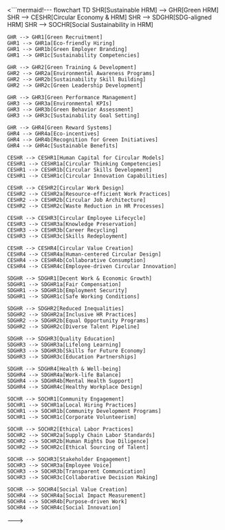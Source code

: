 <```mermaid!---
flowchart TD
    SHR[Sustainable HRM] --> GHR[Green HRM]
    SHR --> CESHR[Circular Economy & HRM]
    SHR --> SDGHR[SDG-aligned HRM]
    SHR --> SOCHR[Social Sustainability in HRM]
    
    GHR --> GHR1[Green Recruitment]
    GHR1 --> GHR1a[Eco-friendly Hiring]
    GHR1 --> GHR1b[Green Employer Branding]
    GHR1 --> GHR1c[Sustainability Competencies]
    
    GHR --> GHR2[Green Training & Development]
    GHR2 --> GHR2a[Environmental Awareness Programs]
    GHR2 --> GHR2b[Sustainability Skill Building]
    GHR2 --> GHR2c[Green Leadership Development]
    
    GHR --> GHR3[Green Performance Management]
    GHR3 --> GHR3a[Environmental KPIs]
    GHR3 --> GHR3b[Green Behavior Assessment]
    GHR3 --> GHR3c[Sustainability Goal Setting]
    
    GHR --> GHR4[Green Reward Systems]
    GHR4 --> GHR4a[Eco-incentives]
    GHR4 --> GHR4b[Recognition for Green Initiatives]
    GHR4 --> GHR4c[Sustainable Benefits]
    
    CESHR --> CESHR1[Human Capital for Circular Models]
    CESHR1 --> CESHR1a[Circular Thinking Competencies]
    CESHR1 --> CESHR1b[Circular Skills Development]
    CESHR1 --> CESHR1c[Circular Innovation Capabilities]
    
    CESHR --> CESHR2[Circular Work Design]
    CESHR2 --> CESHR2a[Resource-efficient Work Practices]
    CESHR2 --> CESHR2b[Circular Job Architecture]
    CESHR2 --> CESHR2c[Waste Reduction in HR Processes]
    
    CESHR --> CESHR3[Circular Employee Lifecycle]
    CESHR3 --> CESHR3a[Knowledge Preservation]
    CESHR3 --> CESHR3b[Career Recycling]
    CESHR3 --> CESHR3c[Skills Redeployment]
    
    CESHR --> CESHR4[Circular Value Creation]
    CESHR4 --> CESHR4a[Human-centered Circular Design]
    CESHR4 --> CESHR4b[Collaborative Consumption]
    CESHR4 --> CESHR4c[Employee-driven Circular Innovation]
    
    SDGHR --> SDGHR1[Decent Work & Economic Growth]
    SDGHR1 --> SDGHR1a[Fair Compensation]
    SDGHR1 --> SDGHR1b[Employment Security]
    SDGHR1 --> SDGHR1c[Safe Working Conditions]
    
    SDGHR --> SDGHR2[Reduced Inequalities]
    SDGHR2 --> SDGHR2a[Inclusive HR Practices]
    SDGHR2 --> SDGHR2b[Equal Opportunity Programs]
    SDGHR2 --> SDGHR2c[Diverse Talent Pipeline]
    
    SDGHR --> SDGHR3[Quality Education]
    SDGHR3 --> SDGHR3a[Lifelong Learning]
    SDGHR3 --> SDGHR3b[Skills for Future Economy]
    SDGHR3 --> SDGHR3c[Education Partnerships]
    
    SDGHR --> SDGHR4[Health & Well-being]
    SDGHR4 --> SDGHR4a[Work-life Balance]
    SDGHR4 --> SDGHR4b[Mental Health Support]
    SDGHR4 --> SDGHR4c[Healthy Workplace Design]
    
    SOCHR --> SOCHR1[Community Engagement]
    SOCHR1 --> SOCHR1a[Local Hiring Practices]
    SOCHR1 --> SOCHR1b[Community Development Programs]
    SOCHR1 --> SOCHR1c[Corporate Volunteerism]
    
    SOCHR --> SOCHR2[Ethical Labor Practices]
    SOCHR2 --> SOCHR2a[Supply Chain Labor Standards]
    SOCHR2 --> SOCHR2b[Human Rights Due Diligence]
    SOCHR2 --> SOCHR2c[Ethical Sourcing of Talent]
    
    SOCHR --> SOCHR3[Stakeholder Engagement]
    SOCHR3 --> SOCHR3a[Employee Voice]
    SOCHR3 --> SOCHR3b[Transparent Communication]
    SOCHR3 --> SOCHR3c[Collaborative Decision Making]
    
    SOCHR --> SOCHR4[Social Value Creation]
    SOCHR4 --> SOCHR4a[Social Impact Measurement]
    SOCHR4 --> SOCHR4b[Purpose-driven Work]
    SOCHR4 --> SOCHR4c[Social Innovation]
--->

